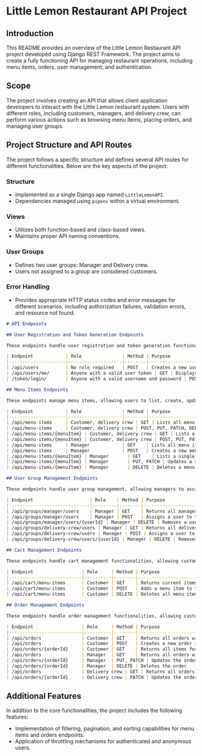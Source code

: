 # Little Lemon Restaurant API Project

## Introduction

This README provides an overview of the Little Lemon Restaurant API project developed using Django REST Framework. The project aims to create a fully functioning API for managing restaurant operations, including menu items, orders, user management, and authentication.

## Scope

The project involves creating an API that allows client application developers to interact with the Little Lemon restaurant system. Users with different roles, including customers, managers, and delivery crew, can perform various actions such as browsing menu items, placing orders, and managing user groups.

## Project Structure and API Routes

The project follows a specific structure and defines several API routes for different functionalities. Below are the key aspects of the project:

### Structure

- Implemented as a single Django app named `LittleLemonAPI`.
- Dependencies managed using `pipenv` within a virtual environment.

### Views

- Utilizes both function-based and class-based views.
- Maintains proper API naming conventions.

### User Groups

- Defines two user groups: Manager and Delivery crew.
- Users not assigned to a group are considered customers.

### Error Handling

- Provides appropriate HTTP status codes and error messages for different scenarios, including authorization failures, validation errors, and resource not found.

```markdown
# API Endpoints

## User Registration and Token Generation Endpoints

These endpoints handle user registration and token generation functionalities.

| Endpoint            | Role               | Method | Purpose                                                      |
|---------------------|--------------------|--------|--------------------------------------------------------------|
| /api/users          | No role required   | POST   | Creates a new user with name, email, and password           |
| /api/users/me/      | Anyone with a valid user token | GET | Displays only the current user                               |
| /token/login/       | Anyone with a valid username and password | POST | Generates access tokens for API calls                        |

## Menu Items Endpoints

These endpoints manage menu items, allowing users to list, create, update, and delete them.

| Endpoint            | Role               | Method | Purpose                                                      |
|---------------------|--------------------|--------|--------------------------------------------------------------|
| /api/menu-items     | Customer, delivery crew | GET | Lists all menu items                                         |
| /api/menu-items     | Customer, delivery crew | POST, PUT, PATCH, DELETE | Denies access and returns 403 - Unauthorized          |
| /api/menu-items/{menuItem} | Customer, delivery crew | GET | Lists a single menu item                                     |
| /api/menu-items/{menuItem} | Customer, delivery crew | POST, PUT, PATCH, DELETE | Returns 403 - Unauthorized                                    |
| /api/menu-items     | Manager            | GET    | Lists all menu items                                         |
| /api/menu-items     | Manager            | POST   | Creates a new menu item and returns 201 - Created            |
| /api/menu-items/{menuItem} | Manager       | GET    | Lists a single menu item                                     |
| /api/menu-items/{menuItem} | Manager       | PUT, PATCH | Updates a single menu item                                   |
| /api/menu-items/{menuItem} | Manager       | DELETE | Deletes a menu item                                          |

## User Group Management Endpoints

These endpoints handle user group management, allowing managers to assign and remove users from groups.

| Endpoint                     | Role    | Method | Purpose                                                      |
|------------------------------|---------|--------|--------------------------------------------------------------|
| /api/groups/manager/users    | Manager | GET    | Returns all managers                                         |
| /api/groups/manager/users    | Manager | POST   | Assigns a user to the manager group and returns 201 - Created|
| /api/groups/manager/users/{userId} | Manager | DELETE | Removes a user from the manager group and returns 200 - Success or 404 - Not found |
| /api/groups/delivery-crew/users | Manager | GET | Returns all delivery crew                                   |
| /api/groups/delivery-crew/users | Manager | POST | Assigns a user to the delivery crew group and returns 201 - Created |
| /api/groups/delivery-crew/users/{userId} | Manager | DELETE | Removes a user from the delivery crew group and returns 200 - Success or 404 - Not found |

## Cart Management Endpoints

These endpoints handle cart management functionalities, allowing customers to view, add, and delete items from their carts.

| Endpoint                  | Role     | Method | Purpose                                                      |
|---------------------------|----------|--------|--------------------------------------------------------------|
| /api/cart/menu-items      | Customer | GET    | Returns current items in the cart for the current user token |
| /api/cart/menu-items      | Customer | POST   | Adds a menu item to the cart                                  |
| /api/cart/menu-items      | Customer | DELETE | Deletes all menu items created by the current user token      |

## Order Management Endpoints

These endpoints handle order management functionalities, allowing customers, managers, and delivery crew to view, create, update, and delete orders.

| Endpoint                  | Role     | Method | Purpose                                                      |
|---------------------------|----------|--------|--------------------------------------------------------------|
| /api/orders               | Customer | GET    | Returns all orders with order items created by the user      |
| /api/orders               | Customer | POST   | Creates a new order item for the user                        |
| /api/orders/{orderId}     | Customer | GET    | Returns all items for the given order ID                     |
| /api/orders               | Manager  | GET    | Returns all orders with order items for all users            |
| /api/orders/{orderId}     | Manager  | PUT, PATCH | Updates the order status and assigns a delivery crew        |
| /api/orders/{orderId}     | Manager  | DELETE | Deletes the order                                            |
| /api/orders               | Delivery crew | GET | Returns all orders with order items assigned to the delivery crew |
| /api/orders/{orderId}     | Delivery crew | PATCH | Updates the order status                                     |

```


## Additional Features

In addition to the core functionalities, the project includes the following features:

- Implementation of filtering, pagination, and sorting capabilities for menu items and orders endpoints.
- Application of throttling mechanisms for authenticated and anonymous users.

